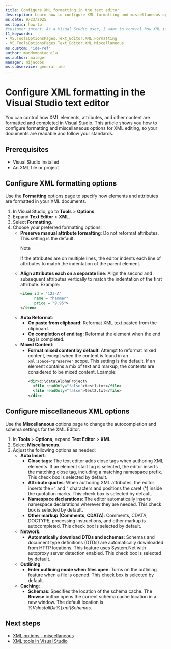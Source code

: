 ```yaml
---
title: Configure XML formatting in the text editor
description: Learn how to configure XML formatting and miscellaneous options in the Visual Studio text editor.
ms.date: 9/23/2025
ms.topic: how-to
#customer intent: As a Visual Studio user, I want to control how XML is formatted and completed in the editor so that my documents are readable and follow my standards.
f1_keywords:
- VS.ToolsOptionsPages.Text_Editor.XML.Formatting
- VS.ToolsOptionsPages.Text_Editor.XML.Miscellaneous
ms.custom: "ide-ref"
author: maddymontaquila
ms.author: maleger
manager: mijacobs
ms.subservice: general-ide
---
```

# Configure XML formatting in the Visual Studio text editor

You can control how XML elements, attributes, and other content are formatted and completed in Visual Studio. This article shows you how to configure formatting and miscellaneous options for XML editing, so your documents are readable and follow your standards.

## Prerequisites

- Visual Studio installed
- An XML file or project

## Configure XML formatting options

Use the **Formatting** options page to specify how elements and attributes are formatted in your XML documents.

1. In Visual Studio, go to **Tools** > **Options**.
2. Expand **Text Editor** > **XML**.
3. Select **Formatting**.
4. Choose your preferred formatting options:
   - **Preserve manual attribute formatting**: Do not reformat attributes. This setting is the default.
     > [!NOTE]
     > If the attributes are on multiple lines, the editor indents each line of attributes to match the indentation of the parent element.
   - **Align attributes each on a separate line**: Align the second and subsequent attributes vertically to match the indentation of the first attribute. Example:
     ```xml
     <item id = "123-A"
           name = "hammer"
           price = "9.95">
     </item>
     ```
   - **Auto Reformat**:
     - **On paste from clipboard**: Reformat XML text pasted from the clipboard.
     - **On completion of end tag**: Reformat the element when the end tag is completed.
   - **Mixed Content**:
     - **Format mixed content by default**: Attempt to reformat mixed content, except when the content is found in an `xml:space="preserve"` scope. This setting is the default.
       If an element contains a mix of text and markup, the contents are considered to be mixed content. Example:
       ```xml
       <dir>c:\data\AlphaProject\
         <file readOnly="false">test1.txt</file>
         <file readOnly="false">test2.txt</file>
       </dir>
       ```

## Configure miscellaneous XML options

Use the **Miscellaneous** options page to change the autocompletion and schema settings for the XML Editor.

1. In **Tools** > **Options**, expand **Text Editor** > **XML**.
2. Select **Miscellaneous**.
3. Adjust the following options as needed:
   - **Auto Insert**:
     - **Close tags**: The text editor adds close tags when authoring XML elements. If an element start tag is selected, the editor inserts the matching close tag, including a matching namespace prefix. This check box is selected by default.
     - **Attribute quotes**: When authoring XML attributes, the editor inserts the `="` and `"` characters and positions the caret (**^**) inside the quotation marks. This check box is selected by default.
     - **Namespace declarations**: The editor automatically inserts namespace declarations wherever they are needed. This check box is selected by default.
     - **Other markup (Comments, CDATA)**: Comments, CDATA, DOCTYPE, processing instructions, and other markup is autocompleted. This check box is selected by default.
   - **Network**:
     - **Automatically download DTDs and schemas**: Schemas and document type definitions (DTDs) are automatically downloaded from HTTP locations. This feature uses System.Net with autoproxy server detection enabled. This check box is selected by default.
   - **Outlining**:
     - **Enter outlining mode when files open**: Turns on the outlining feature when a file is opened. This check box is selected by default.
   - **Caching**:
     - **Schemas**: Specifies the location of the schema cache. The **Browse** button opens the current schema cache location in a new window. The default location is *%VsInstallDir%\xml\Schemas*.

## Next steps

- [XML options - miscellaneous](options-text-editor-xml-miscellaneous.md)
- [XML tools in Visual Studio](../../xml-tools/xml-tools-in-visual-studio.md)
